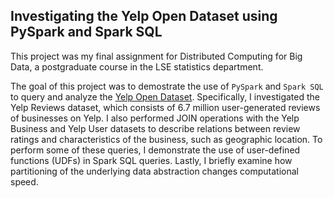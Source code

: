 ## Investigating the Yelp Open Dataset using PySpark and Spark SQL

This project was my final assignment for Distributed Computing for Big Data, a postgraduate course in the LSE statistics department. 

The goal of this project was to demostrate the use of `PySpark` and `Spark SQL` to query and analyze the [Yelp Open Dataset](https://www.yelp.com/dataset). Specifically, I investigated the Yelp Reviews dataset, which consists of 6.7 million user-generated reviews of businesses on Yelp. I also performed JOIN operations with the Yelp Business and Yelp User datasets to describe relations between review ratings and characteristics of the business, such as geographic location. To perform some of these queries, I demonstrate the use of user-defined functions (UDFs) in Spark SQL queries. Lastly, I briefly examine how partitioning of the underlying data abstraction changes computational speed.
